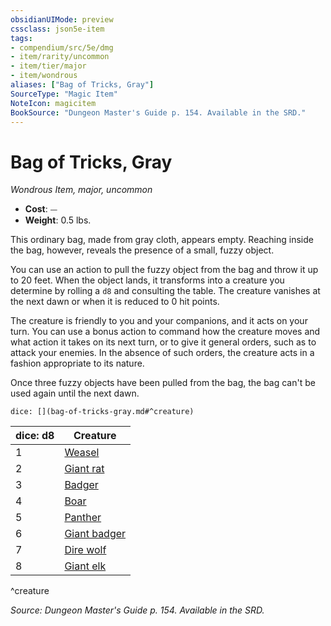 ```yaml
---
obsidianUIMode: preview
cssclass: json5e-item
tags:
- compendium/src/5e/dmg
- item/rarity/uncommon
- item/tier/major
- item/wondrous
aliases: ["Bag of Tricks, Gray"]
SourceType: "Magic Item"
NoteIcon: magicitem
BookSource: "Dungeon Master's Guide p. 154. Available in the SRD."
---
```

# Bag of Tricks, Gray
*Wondrous Item, major, uncommon*  

- **Cost**: ⏤
- **Weight**: 0.5 lbs.

This ordinary bag, made from gray cloth, appears empty. Reaching inside the bag, however, reveals the presence of a small, fuzzy object.

You can use an action to pull the fuzzy object from the bag and throw it up to 20 feet. When the object lands, it transforms into a creature you determine by rolling a `d8` and consulting the table. The creature vanishes at the next dawn or when it is reduced to 0 hit points.

The creature is friendly to you and your companions, and it acts on your turn. You can use a bonus action to command how the creature moves and what action it takes on its next turn, or to give it general orders, such as to attack your enemies. In the absence of such orders, the creature acts in a fashion appropriate to its nature.

Once three fuzzy objects have been pulled from the bag, the bag can't be used again until the next dawn.

`dice: [](bag-of-tricks-gray.md#^creature)`

| dice: d8 | Creature |
|----------|----------|
| 1 | [Weasel](/2-Mechanics/CLI/bestiary/beast/weasel.md) |
| 2 | [Giant rat](/2-Mechanics/CLI/bestiary/beast/giant-rat.md) |
| 3 | [Badger](/2-Mechanics/CLI/bestiary/beast/badger.md) |
| 4 | [Boar](/2-Mechanics/CLI/bestiary/beast/boar.md) |
| 5 | [Panther](/2-Mechanics/CLI/bestiary/beast/panther.md) |
| 6 | [Giant badger](/2-Mechanics/CLI/bestiary/beast/giant-badger.md) |
| 7 | [Dire wolf](/2-Mechanics/CLI/bestiary/beast/dire-wolf.md) |
| 8 | [Giant elk](/2-Mechanics/CLI/bestiary/beast/giant-elk.md) |
^creature

*Source: Dungeon Master's Guide p. 154. Available in the SRD.*